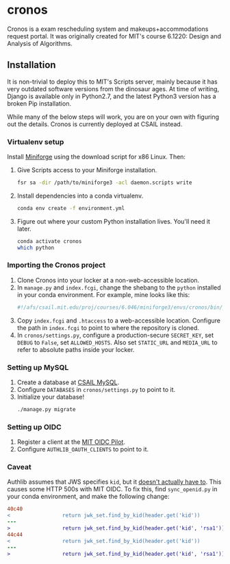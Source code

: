 # cronos

Cronos is a exam rescheduling system and makeups+accommodations request portal. It was
originally created for MIT's course 6.1220: Design and Analysis of Algorithms.

## Installation

It is non-trivial to deploy this to MIT's Scripts server, mainly because it has very
outdated software versions from the dinosaur ages. At time of writing, Django is
available only in Python2.7, and the latest Python3 version has a broken Pip
installation.

While many of the below steps will work, you are on your own with figuring out the
details. Cronos is currently deployed at CSAIL instead.

### Virtualenv setup

Install [Miniforge][miniforge] using the download script for x86 Linux. Then:

1. Give Scripts access to your Miniforge installation.
   ```bash
   fsr sa -dir /path/to/miniforge3 -acl daemon.scripts write
   ```
1. Install dependencies into a conda virtualenv.
   ```bash
   conda env create -f environment.yml
   ```
1. Figure out where your custom Python installation lives. You'll need it later.
   ```bash
   conda activate cronos
   which python
   ```

[miniforge]: <https://github.com/conda-forge/miniforge>

### Importing the Cronos project

1. Clone Cronos into your locker at a non-web-accessible location.
1. In `manage.py` and `index.fcgi`, change the shebang to the `python` installed in your
   conda environment. For example, mine looks like this:
   ```python
   #!/afs/csail.mit.edu/proj/courses/6.046/miniforge3/envs/cronos/bin/python
   ```
1. Copy `index.fcgi` and `.htaccess` to a web-accessible location. Configure the path
   in `index.fcgi` to point to where the repository is cloned.
1. In `cronos/settings.py`, configure a production-secure `SECRET_KEY`, set `DEBUG` to
   `False`, set `ALLOWED_HOSTS`. Also set `STATIC_URL` and `MEDIA_URL` to refer to
   absolute paths inside your locker.

### Setting up MySQL

1. Create a database at [CSAIL MySQL](https://mysql.csail.mit.edu).
1. Configure `DATABASES` in `cronos/settings.py` to point to it.
1. Initialize your database!
   ```bash
   ./manage.py migrate
   ```

### Setting up OIDC

1. Register a client at the [MIT OIDC Pilot](https://oidc.mit.edu).
1. Configure `AUTHLIB_OAUTH_CLIENTS` to point to it.

### Caveat

Authlib assumes that JWS specifies `kid`, but it [doesn't actually have to][oidc-kid].
This causes some HTTP 500s with MIT OIDC. To fix this, find `sync_openid.py` in your
conda environment, and make the following change:
```diff
40c40
<                 return jwk_set.find_by_kid(header.get('kid'))
---
>                 return jwk_set.find_by_kid(header.get('kid', 'rsa1'))
44c44
<                 return jwk_set.find_by_kid(header.get('kid'))
---
>                 return jwk_set.find_by_kid(header.get('kid', 'rsa1'))
```

[oidc-kid]: https://github.com/lepture/authlib/issues/462
